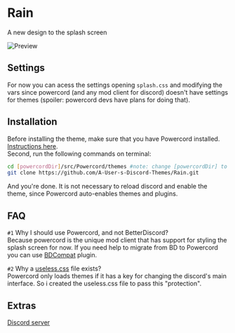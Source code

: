 # Rain
A new design to the splash screen

![Preview](https://cdn.discordapp.com/attachments/539180316447997974/719038594005598278/ezgif.com-video-to-gif_1.gif)


## Settings
For now you can acess the settings opening `splash.css` and modifying the vars since powercord (and any mod client for discord) doesn't have settings for themes (spoiler: powercord devs have plans for doing that).

## Installation
Before installing the theme, make sure that you have Powercord installed. [Instructions here](https://powercord.dev/installation).<br>
Second, run the following commands on terminal:
```sh
cd [powercordDir]/src/Powercord/themes #note: change [powercordDir] to the current directory of powercord
git clone https://github.com/A-User-s-Discord-Themes/Rain.git
```
And you're done. It is not necessary to reload discord and enable the theme, since Powercord auto-enables themes and plugins.

## FAQ
`#1` Why I should use Powercord, and not BetterDiscord?<br>
Because powercord is the unique mod client that has support for styling the splash screen for now. If you need help to migrate from BD to Powercord you can use [BDCompat](https://github.com/Juby210/bdCompat) plugin.

`#2` Why a [useless.css](useless.css) file exists?<br>
Powercord only loads themes if it has a key for changing the discord's main interface. So i created the useless.css file to pass this "protection".

## Extras
[Discord server](https://discord.gg/jGmSTkk)